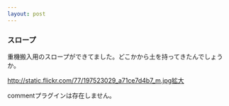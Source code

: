 ```yaml
---
layout: post
---
```

<h3>スロープ</h3>
<p>重機搬入用のスロープができてました。どこかから土を持ってきたんでしょうか。</p>
<p><a href="http://static.flickr.com/77/197523029_a71ce7d4b7_m.jpg">http://static.flickr.com/77/197523029_a71ce7d4b7_m.jpg</a><a href="http://flickr.com/photos/yoshimov/197523029/">拡大</a></p>
<p><span class="error">commentプラグインは存在しません。</span> </p>
